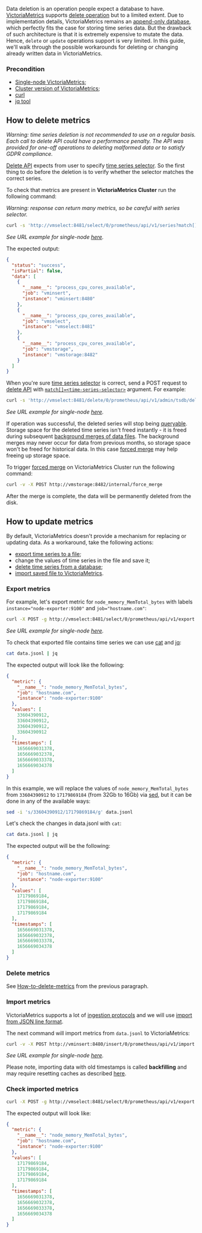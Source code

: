 Data deletion is an operation people expect a database to have. [VictoriaMetrics](https://victoriametrics.com) supports 
[delete operation](https://docs.victoriametrics.com/single-server-victoriametrics/#how-to-delete-time-series) but to a limited extent. Due to implementation details, VictoriaMetrics remains an [append-only database](https://en.wikipedia.org/wiki/Append-only), which perfectly fits the case for storing time series data. But the drawback of such architecture is that it is extremely expensive to mutate the data. Hence, `delete` or `update` operations support is very limited. In this guide, we'll walk through the possible workarounds for deleting or changing already written data in VictoriaMetrics.

### Precondition

- [Single-node VictoriaMetrics](https://docs.victoriametrics.com/single-server-victoriametrics/);
- [Cluster version of VictoriaMetrics](https://docs.victoriametrics.com/cluster-victoriametrics/);
- [curl](https://curl.se/docs/manual.html)
- [jq tool](https://stedolan.github.io/jq/)

## How to delete metrics

_Warning: time series deletion is not recommended to use on a regular basis. Each call to delete API could have a performance penalty. The API was provided for one-off operations to deleting malformed data or to satisfy GDPR compliance._

[Delete API](https://docs.victoriametrics.com/single-server-victoriametrics/#how-to-delete-time-series) expects from user to specify [time series selector](https://prometheus.io/docs/prometheus/latest/querying/basics/#time-series-selectors). So the first thing to do before the deletion is to verify whether the selector matches the correct series.

To check that metrics are present in **VictoriaMetrics Cluster** run the following command:

_Warning: response can return many metrics, so be careful with series selector._

```sh
curl -s 'http://vmselect:8481/select/0/prometheus/api/v1/series?match[]=process_cpu_cores_available' | jq
```

_See URL example for single-node [here](https://docs.victoriametrics.com/url-examples/#apiv1series)._

The expected output:

```json
{
  "status": "success",
  "isPartial": false,
  "data": [
    {
      "__name__": "process_cpu_cores_available",
      "job": "vminsert",
      "instance": "vminsert:8480"
    },
    {
      "__name__": "process_cpu_cores_available",
      "job": "vmselect",
      "instance": "vmselect:8481"
    },
    {
      "__name__": "process_cpu_cores_available",
      "job": "vmstorage",
      "instance": "vmstorage:8482"
    }
  ]
}
```

When you're sure [time series selector](https://prometheus.io/docs/prometheus/latest/querying/basics/#time-series-selectors) is correct, send a POST request to [delete API](https://docs.victoriametrics.com/url-examples/#apiv1admintsdbdelete_series) with [`match[]=<time-series-selector>`](https://prometheus.io/docs/prometheus/latest/querying/basics/#time-series-selectors) argument. For example:

```sh
curl -s 'http://vmselect:8481/delete/0/prometheus/api/v1/admin/tsdb/delete_series?match[]=process_cpu_cores_available'
```

_See URL example for single-node [here](https://docs.victoriametrics.com/url-examples/#apiv1admintsdbdelete_series)._

If operation was successful, the deleted series will stop being [queryable](https://docs.victoriametrics.com/keyconcepts/#query-data). Storage space for the deleted time series isn't freed instantly - it is freed during subsequent [background merges of data files](https://medium.com/@valyala/how-victoriametrics-makes-instant-snapshots-for-multi-terabyte-time-series-data-e1f3fb0e0282). The background merges may never occur for data from previous months, so storage space won't be freed for historical data. In this case [forced merge](https://docs.victoriametrics.com/single-server-victoriametrics/#forced-merge) may help freeing up storage space.

To trigger [forced merge](https://docs.victoriametrics.com/single-server-victoriametrics/#forced-merge) on VictoriaMetrics Cluster run the following command:

```sh
curl -v -X POST http://vmstorage:8482/internal/force_merge
```

After the merge is complete, the data will be permanently deleted from the disk.

## How to update metrics

By default, VictoriaMetrics doesn't provide a mechanism for replacing or updating data. As a workaround, take the following actions:

- [export time series to a file](https://docs.victoriametrics.com/url-examples/#apiv1export);
- change the values of time series in the file and save it;
- [delete time series from a database](https://docs.victoriametrics.com/url-examples/#apiv1admintsdbdelete_series);
- [import saved file to VictoriaMetrics](https://docs.victoriametrics.com/url-examples/#apiv1import).

### Export metrics

For example, let's export metric for `node_memory_MemTotal_bytes` with labels `instance="node-exporter:9100"` and `job="hostname.com"`:

```sh
curl -X POST -g http://vmselect:8481/select/0/prometheus/api/v1/export -d 'match[]=node_memory_MemTotal_bytes{instance="node-exporter:9100", job="hostname.com"}' > data.jsonl
```

_See URL example for single-node [here](https://docs.victoriametrics.com/url-examples/#apiv1export)._

To check that exported file contains time series we can use [cat](https://man7.org/linux/man-pages/man1/cat.1.html) and [jq](https://stedolan.github.io/jq/download/):

```sh
cat data.jsonl | jq
```

The expected output will look like the following:

```json
{
  "metric": {
    "__name__": "node_memory_MemTotal_bytes",
    "job": "hostname.com",
    "instance": "node-exporter:9100"
  },
  "values": [
    33604390912,
    33604390912,
    33604390912,
    33604390912
  ],
  "timestamps": [
    1656669031378,
    1656669032378,
    1656669033378,
    1656669034378
  ]
}

```

In this example, we will replace the values of `node_memory_MemTotal_bytes` from `33604390912` to `17179869184` (from 32Gb to 16Gb) via [sed](https://linux.die.net/man/1/sed), but it can be done in any of the available ways:

```sh
sed -i 's/33604390912/17179869184/g' data.jsonl
```

Let's check the changes in data.jsonl with `cat`:

```sh
cat data.jsonl | jq
```

The expected output will be the following:

```json
{
  "metric": {
    "__name__": "node_memory_MemTotal_bytes",
    "job": "hostname.com",
    "instance": "node-exporter:9100"
  },
  "values": [
    17179869184,
    17179869184,
    17179869184,
    17179869184
  ],
  "timestamps": [
    1656669031378,
    1656669032378,
    1656669033378,
    1656669034378
  ]
}
```

### Delete metrics

See [How-to-delete-metrics](https://docs.victoriametrics.com/guides/guide-delete-or-replace-metrics.html#how-to-delete-metrics) from the previous paragraph.

### Import metrics

VictoriaMetrics supports a lot of [ingestion protocols](https://docs.victoriametrics.com/single-server-victoriametrics/#how-to-import-time-series-data) and we will use [import from JSON line format](https://docs.victoriametrics.com/single-server-victoriametrics/#how-to-import-data-in-json-line-format).

The next command will import metrics from `data.jsonl` to VictoriaMetrics:

```sh
curl -v -X POST http://vminsert:8480/insert/0/prometheus/api/v1/import -T data.jsonl
```

_See URL example for single-node [here](https://docs.victoriametrics.com/url-examples/#apiv1import)._

Please note, importing data with old timestamps is called **backfilling** and may require resetting caches as described [here](https://docs.victoriametrics.com/#backfilling). 

### Check imported metrics

```sh
curl -X POST -g http://vmselect:8481/select/0/prometheus/api/v1/export -d match[]=node_memory_MemTotal_bytes
```

The expected output will look like:

```json
{
  "metric": {
    "__name__": "node_memory_MemTotal_bytes",
    "job": "hostname.com",
    "instance": "node-exporter:9100"
  },
  "values": [
    17179869184,
    17179869184,
    17179869184,
    17179869184
  ],
  "timestamps": [
    1656669031378,
    1656669032378,
    1656669033378,
    1656669034378
  ]
}
```
